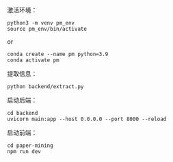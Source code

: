 激活环境：
```
python3 -m venv pm_env
source pm_env/bin/activate
```

or

```
conda create --name pm python=3.9
conda activate pm
```
提取信息：
```
python backend/extract.py
```
启动后端：
```
cd backend
uvicorn main:app --host 0.0.0.0 --port 8000 --reload
```

启动前端：
```
cd paper-mining
npm run dev
```